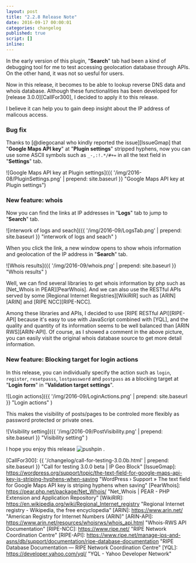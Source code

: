```yaml
---
layout: post
title: "2.2.8 Release Note"
date: 2016-09-17 00:00:01
categories: changelog
published: true
script: []
inline:
---
```


In the early version of this plugin, "**Search**" tab had been a kind of 
debugging tool for me to test accessing geolocation database through APIs.
On the other hand, it was not so uesful for users.

Now in this release, it becomes to be able to lookup reverse DNS data and 
whois database. Although these functionalities has been developed for 
[release 3.0.0][CallFor300], I decided to apply it to this release.

I believe it can help you to gain deep insight about the IP address of 
malicous access.

<!--more-->

### Bug fix ###

Thanks to [@diegocanal who kindly reported the issue][IssueGmap] that 
"**Google Maps API key**" at "**Plugin settings**" stripped hyphens, now you 
can use some ASCII symbols such as `_-,:!.*/#+=` in all the text field in 
"**Settings**" tab.

![Google Maps API key at Plugin settings]({{ '/img/2016-08/PluginSettings.png' | prepend: site.baseurl }}
 "Google Maps API key at Plugin settings")

### New feature: whois ###

Now you can find the links at IP addresses in "**Logs**" tab to jump to 
"**Search**" tab.

![interwork of logs and seach]({{ '/img/2016-09/LogsTab.png' | prepend: site.baseurl }}
 "interwork of logs and seach"
)

When you click the link, a new window opens to show whois information and 
geolocation of the IP address in "**Search**" tab.

![Whois results]({{ '/img/2016-09/whois.png' | prepend: site.baseurl }}
 "Whois results"
)

Well, we can find several libraries to get whois information by php such as 
[Net_Whois in PEAR][PearWhois]. And we can also use the RESTful APIs served 
by some [Regional Internet Registries][WikiRIR] such as [ARIN][ARIN] and 
[RIPE NCC][RIPE-NCC].

Among these libraries and APIs, I decided to use [RIPE RESTful API][RIPE-API] 
because it's easy to use with JavaScript combined with [YQL], and the quality 
and quantity of its information seems to be well balanced than 
[ARIN RWS][ARIN-API]. Of course, as I showed a comment in the above picture, 
you can easily visit the original whois database source to get more detail 
information.

### New feature: Blocking target for login actions ###

In this release, you can individually specify the action such as `login`, 
`register`, `resetpasss`, `lostpassword` and `postpass`  as a blocking target 
at "**Login form**" in "**Validation target settings**".

![Login actions]({{ '/img/2016-09/LoginActions.png' | prepend: site.baseurl }}
 "Login actions"
)

This makes the visibility of posts/pages to be controled more flexibly as 
password protected or private ones.

![Visibility setting]({{ '/img/2016-09/PostVisibility.png' | prepend: site.baseurl }}
 "Visibility setting"
)

I hope you enjoy this release <span class="emoji">
![pushpin](https://assets-cdn.github.com/images/icons/emoji/unicode/1f4cc.png)
</span>.

[IP-Geo-Block]:   https://wordpress.org/plugins/ip-geo-block/ "WordPress › IP Geo Block « WordPress Plugins"
[CallFor300]:     {{ '/changelog/call-for-testing-3.0.0b.html' | prepend: site.baseurl }} "Call for testing 3.0.0 beta | IP Geo Block"
[IssueGmap]:      https://wordpress.org/support/topic/the-text-field-for-google-maps-api-key-is-striping-hyphens-when-saving "WordPress &#8250; Support &raquo; The text field for Google Maps API key is striping hyphens when saving"
[PearWhois]:      https://pear.php.net/package/Net_Whois/ "Net_Whois | PEAR - PHP Extension and Application Repository"
[WikiRIR]:        https://en.wikipedia.org/wiki/Regional_Internet_registry "Regional Internet registry - Wikipedia, the free encyclopedia"
[ARIN]:           https://www.arin.net/ "American Registry for Internet Numbers (ARIN)"
[ARIN-API]:       https://www.arin.net/resources/whoisrws/whois_api.html "Whois-RWS API Documentation"
[RIPE-NCC]:       https://www.ripe.net/ "RIPE Network Coordination Centre"
[RIPE-API]:       https://www.ripe.net/manage-ips-and-asns/db/support/documentation/ripe-database-documentation "RIPE Database Documentation &mdash; RIPE Network Coordination Centre"
[YQL]:            https://developer.yahoo.com/yql/ "YQL - Yahoo Developer Network"
